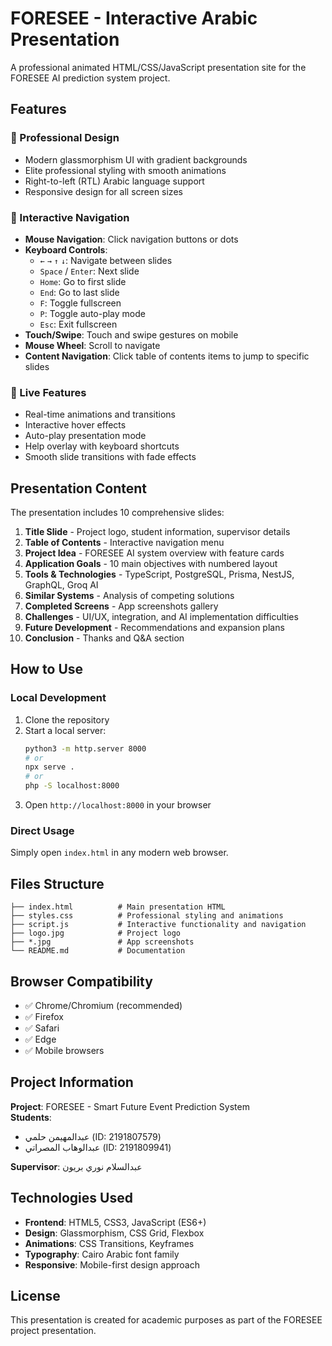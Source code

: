 # FORESEE - Interactive Arabic Presentation

A professional animated HTML/CSS/JavaScript presentation site for the FORESEE AI prediction system project.

## Features

### 🎨 Professional Design
- Modern glassmorphism UI with gradient backgrounds
- Elite professional styling with smooth animations
- Right-to-left (RTL) Arabic language support
- Responsive design for all screen sizes

### 🎯 Interactive Navigation
- **Mouse Navigation**: Click navigation buttons or dots
- **Keyboard Controls**:
  - `←` `→` `↑` `↓`: Navigate between slides
  - `Space` / `Enter`: Next slide
  - `Home`: Go to first slide
  - `End`: Go to last slide
  - `F`: Toggle fullscreen
  - `P`: Toggle auto-play mode
  - `Esc`: Exit fullscreen
- **Touch/Swipe**: Touch and swipe gestures on mobile
- **Mouse Wheel**: Scroll to navigate
- **Content Navigation**: Click table of contents items to jump to specific slides

### 📱 Live Features
- Real-time animations and transitions
- Interactive hover effects
- Auto-play presentation mode
- Help overlay with keyboard shortcuts
- Smooth slide transitions with fade effects

## Presentation Content

The presentation includes 10 comprehensive slides:

1. **Title Slide** - Project logo, student information, supervisor details
2. **Table of Contents** - Interactive navigation menu
3. **Project Idea** - FORESEE AI system overview with feature cards
4. **Application Goals** - 10 main objectives with numbered layout
5. **Tools & Technologies** - TypeScript, PostgreSQL, Prisma, NestJS, GraphQL, Groq AI
6. **Similar Systems** - Analysis of competing solutions
7. **Completed Screens** - App screenshots gallery
8. **Challenges** - UI/UX, integration, and AI implementation difficulties
9. **Future Development** - Recommendations and expansion plans
10. **Conclusion** - Thanks and Q&A section

## How to Use

### Local Development
1. Clone the repository
2. Start a local server:
   ```bash
   python3 -m http.server 8000
   # or
   npx serve .
   # or
   php -S localhost:8000
   ```
3. Open `http://localhost:8000` in your browser

### Direct Usage
Simply open `index.html` in any modern web browser.

## Files Structure

```
├── index.html          # Main presentation HTML
├── styles.css          # Professional styling and animations
├── script.js           # Interactive functionality and navigation
├── logo.jpg            # Project logo
├── *.jpg               # App screenshots
└── README.md           # Documentation
```

## Browser Compatibility

- ✅ Chrome/Chromium (recommended)
- ✅ Firefox
- ✅ Safari
- ✅ Edge
- ✅ Mobile browsers

## Project Information

**Project**: FORESEE - Smart Future Event Prediction System  
**Students**: 
- عبدالمهيمن حلمي (ID: 2191807579)
- عبدالوهاب المصراتي (ID: 2191809941)

**Supervisor**: عبدالسلام نوري بريون

## Technologies Used

- **Frontend**: HTML5, CSS3, JavaScript (ES6+)
- **Design**: Glassmorphism, CSS Grid, Flexbox
- **Animations**: CSS Transitions, Keyframes
- **Typography**: Cairo Arabic font family
- **Responsive**: Mobile-first design approach

## License

This presentation is created for academic purposes as part of the FORESEE project presentation.
